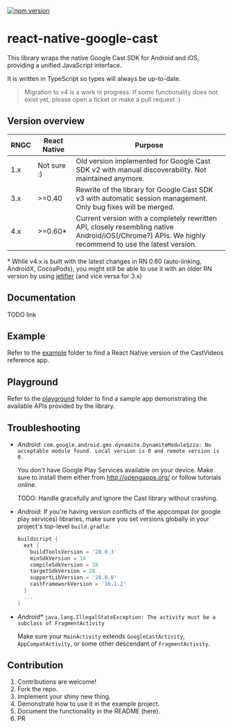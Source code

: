 [![npm version](https://badge.fury.io/js/react-native-google-cast.svg)](https://badge.fury.io/js/react-native-google-cast)

# react-native-google-cast

This library wraps the native Google Cast SDK for Android and iOS, providing a unified JavaScript interface.

It is written in TypeScript so types will always be up-to-date.

> Migration to v4 is a work in progress. If some functionality does not exist yet, please open a ticket or make a pull request :)

## Version overview

| RNGC | React Native | Purpose                                                                                                                                               |
| ---- | ------------ | ----------------------------------------------------------------------------------------------------------------------------------------------------- |
| 1.x  | Not sure :)  | Old version implemented for Google Cast SDK v2 with manual discoverability. Not maintained anymore.                                                   |
| 3.x  | >=0.40       | Rewrite of the library for Google Cast SDK v3 with automatic session management. Only bug fixes will be merged.                                       |
| 4.x  | >=0.60\*     | Current version with a completely rewritten API, closely resembling native Android/iOS(/Chrome?) APIs. We highly recommend to use the latest version. |

\* While v4.x is built with the latest changes in RN 0.60 (auto-linking, AndroidX, CocoaPods), you might still be able to use it with an older RN version by using [jetifier](https://github.com/mikehardy/jetifier#usage-for-source-files) (and vice versa for 3.x)

## Documentation

TODO link

## Example

Refer to the [example](example/) folder to find a React Native version of the CastVideos reference app.

## Playground

Refer to the [playground](playground/) folder to find a sample app demonstrating the available APIs provided by the library.

## Troubleshooting

- _Android:_ `com.google.android.gms.dynamite.DynamiteModule$zza: No acceptable module found. Local version is 0 and remote version is 0.`

  You don't have Google Play Services available on your device. Make sure to install them either from http://opengapps.org/ or follow tutorials online.

  TODO: Handle gracefully and ignore the Cast library without crashing.

- _Android:_ If you're having version conflicts of the appcompat (or google play services) libraries, make sure you set versions globally in your project's top-level `build.gradle`:

  ```gradle
  buildscript {
    ext {
      buildToolsVersion = '28.0.3'
      minSdkVersion = 16
      compileSdkVersion = 28
      targetSdkVersion = 28
      supportLibVersion = '28.0.0'
      castFrameworkVersion = '16.1.2'
    }
    ...
  }
  ```

- _Android\*_ `java.lang.IllegalStateException: The activity must be a subclass of FragmentActivity`

  Make sure your `MainActivity` extends `GoogleCastActivity`, `AppCompatActivity`, or some other descendant of `FragmentActivity`.

## Contribution

1. Contributions are welcome!
2. Fork the repo.
3. Implement your shiny new thing.
4. Demonstrate how to use it in the example project.
5. Document the functionality in the README (here).
6. PR
